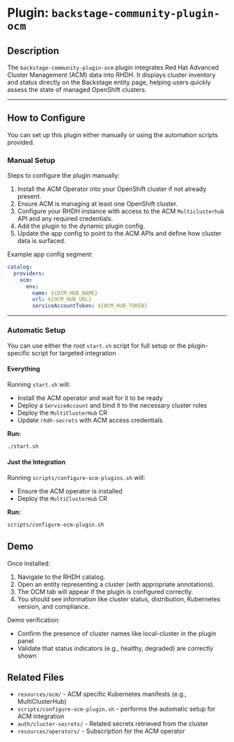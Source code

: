 # Plugin: `backstage-community-plugin-ocm`

## Description

The `backstage-community-plugin-ocm` plugin integrates Red Hat Advanced Cluster Management (ACM) data into RHDH. It displays cluster inventory and status directly on the Backstage entity page, helping users quickly assess the state of managed OpenShift clusters.

---

## How to Configure

You can set up this plugin either manually or using the automation scripts provided.

### Manual Setup

Steps to configure the plugin manually:

1. Install the ACM Operator into your OpenShift cluster if not already present.
2. Ensure ACM is managing at least one OpenShift cluster.
3. Configure your RHDH instance with access to the ACM `Multiclusterhub` API and any required credentials.
4. Add the plugin to the dynamic plugin config.
5. Update the app config to point to the ACM APIs and define how cluster data is surfaced.

Example app config segment:

```YAML
catalog:
  providers:
    ocm:
      env:
        name: ${OCM_HUB_NAME}
        url: ${OCM_HUB_URL}
        serviceAccountToken: ${OCM_HUB_TOKEN}
```

---

### Automatic Setup

You can use either the root `start.sh` script for full setup or the plugin-specific script for targeted integration

#### Everything

Running `start.sh` will:

- Install the ACM operator and wait for it to be ready
- Deploy a `ServiceAccount` and bind it to the necessary cluster roles
- Deploy the `MultiClusterHub` CR
- Update `rhdh-secrets` with ACM access credentials

**Run:**

```bash
./start.sh
```

#### Just the Integration

Running `scripts/configure-ocm-plugins.sh` will:

- Ensure the ACM operator is installed
- Deploy the `MultiClusterHub` CR

**Run:**

```bash
scripts/configure-ocm-plugin.sh
```

## Demo

Once installed:

1. Navigate to the RHDH catalog.
2. Open an entity representing a cluster (with appropriate annotations).
3. The OCM tab will appear if the plugin is configured correctly.
4. You should see information like cluster status, distribution, Kubernetes version, and compliance.

Demo verification:

- Confirm the presence of cluster names like local-cluster in the plugin panel
- Validate that status indicators (e.g., healthy, degraded) are correctly shown

## Related Files

- `resources/ocm/` - ACM specific Kubernetes manifests (e.g., MultiClusterHub)
- `scripts/configure-ocm-plugin.sh` - performs the automatic setup for ACM integration
- `auth/cluster-secrets/` - Related secrets retrieved from the cluster
- `resources/operators/` - Subscription for the ACM operator
